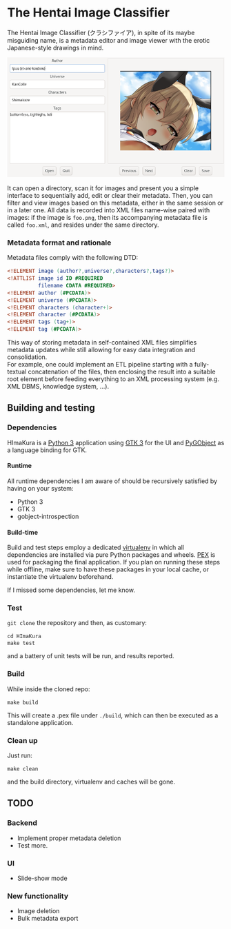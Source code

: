 # The Hentai Image Classifier
The Hentai Image Classifier (クラシファイア), in spite of its maybe misguiding name, is a metadata editor and image viewer
with the erotic Japanese-style drawings in mind.

![alt text](screenshots/main_screen.png "Main screen")

It can open a directory, scan it for images and present you a simple interface to sequentially add, edit or clear their
metadata. Then, you can filter and view images based on this metadata, either in the same session or in a later one. All
data is recorded into XML files name-wise paired with images: if the image is `foo.png`, then its accompanying metadata
file is called `foo.xml`, and resides under the same directory.

### Metadata format and rationale
Metadata files comply with the following DTD:
```dtd
<!ELEMENT image (author?,universe?,characters?,tags?)>
<!ATTLIST image id ID #REQUIRED
          filename CDATA #REQUIRED>
<!ELEMENT author (#PCDATA)>
<!ELEMENT universe (#PCDATA)>
<!ELEMENT characters (character+)>
<!ELEMENT character (#PCDATA)>
<!ELEMENT tags (tag+)>
<!ELEMENT tag (#PCDATA)>
```
This way of storing metadata in self-contained XML files simplifies metadata updates while still allowing for easy data
integration and consolidation.
<br>
For example, one could implement an ETL pipeline starting with a fully-textual concatenation of the files, then
enclosing the result into a suitable root element before feeding everything to an XML processing system (e.g. XML DBMS,
knowledge system, ...).

## Building and testing
### Dependencies
HImaKura is a [Python 3](https://python.org) application using [GTK 3](https://gtk.org) for the UI and
[PyGObject](https://pygobject.readthedocs.io) as a language binding for GTK.

#### Runtime
All runtime dependencies I am aware of should be recursively satisfied by having on your system:
- Python 3
- GTK 3
- gobject-introspection

#### Build-time
Build and test steps employ a dedicated [virtualenv](https://docs.python.org/3/tutorial/venv.html) in which all
dependencies are installed via pure Python packages and wheels. [PEX](https://github.com/pantsbuild/pex) is used for
packaging the final application. If you plan on running these steps while offline, make sure to have these packages
in your local cache, or instantiate the virtualenv beforehand.

If I missed some dependencies, let me know.

### Test
`git clone` the repository and then, as customary:
```shell script
cd HImaKura
make test
```
and a battery of unit tests will be run, and results reported.

### Build
While inside the cloned repo:
```shell script
make build
```
This will create a .pex file under `./build`, which can then be executed as a standalone application.

### Clean up
Just run:
```shell script
make clean
```
and the build directory, virtualenv and caches will be gone.

## TODO
### Backend
* Implement proper metadata deletion
* Test more.

### UI
* Slide-show mode

### New functionality
* Image deletion
* Bulk metadata export
